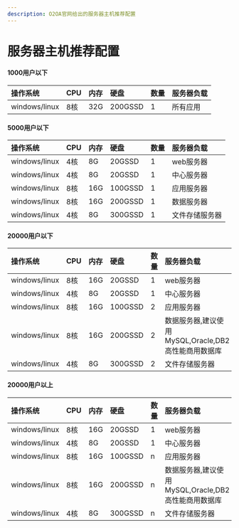 ```yaml
---
description: O2OA官网给出的服务器主机推荐配置
---
```


# 服务器主机推荐配置

#### 1000用户以下

| **操作系统** | **CPU** | **内存** | **硬盘** | **数量** | **服务器负载** |
| :--- | :--- | :--- | :--- | :--- | :--- |
| windows/linux | 8核 | 32G | 200GSSD | 1 | 所有应用 |

#### 5000用户以下

| **操作系统** | **CPU** | **内存** | **硬盘** | **数量** | **服务器负载** |
| :--- | :--- | :--- | :--- | :--- | :--- |
| windows/linux | 4核 | 8G | 20GSSD | 1 | web服务器 |
| windows/linux | 4核 | 8G | 20GSSD | 1 | 中心服务器 |
| windows/linux | 8核 | 16G | 100GSSD | 1 | 应用服务器 |
| windows/linux | 8核 | 16G | 200GSSD | 1 | 数据服务器 |
| windows/linux | 4核 | 8G | 300GSSD | 1 | 文件存储服务器 |

#### 20000用户以下

| **操作系统** | **CPU** | **内存** | **硬盘** | **数量** | **服务器负载** |
| :--- | :--- | :--- | :--- | :--- | :--- |
| windows/linux | 8核 | 16G | 20GSSD | 1 | web服务器 |
| windows/linux | 4核 | 8G | 20GSSD | 1 | 中心服务器 |
| windows/linux | 8核 | 16G | 100GSSD | 2 | 应用服务器 |
| windows/linux | 8核 | 16G | 200GSSD | 2 | 数据服务器,建议使用MySQL,Oracle,DB2高性能商用数据库 |
| windows/linux | 4核 | 8G | 300GSSD | 2 | 文件存储服务器 |

#### 20000用户以上

| **操作系统** | **CPU** | **内存** | **硬盘** | **数量** | **服务器负载** |
| :--- | :--- | :--- | :--- | :--- | :--- |
| windows/linux | 8核 | 16G | 20GSSD | 1 | web服务器 |
| windows/linux | 4核 | 8G | 20GSSD | 1 | 中心服务器 |
| windows/linux | 8核 | 16G | 100GSSD | n | 应用服务器 |
| windows/linux | 8核 | 16G | 200GSSD | n | 数据服务器,建议使用MySQL,Oracle,DB2高性能商用数据库 |
| windows/linux | 4核 | 8G | 300GSSD | n | 文件存储服务器 |

